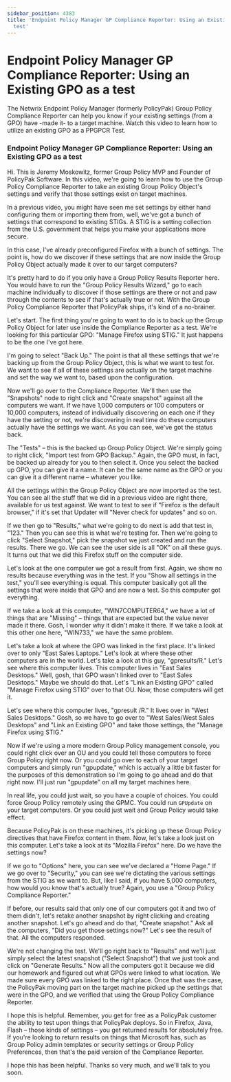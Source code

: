 ```yaml
---
sidebar_position: 4383
title: 'Endpoint Policy Manager GP Compliance Reporter: Using an Existing GPO as a
  test'
---
```


# Endpoint Policy Manager GP Compliance Reporter: Using an Existing GPO as a test

The Netwrix Endpoint Policy Manager (formerly PolicyPak) Group Policy Compliance Reporter can help you know if your existing settings (from a GPO) have -made it- to a target machine. Watch this video to learn how to utilize an existing GPO as a PPGPCR Test.

### Endpoint Policy Manager GP Compliance Reporter: Using an Existing GPO as a test

Hi. This is Jeremy Moskowitz, former Group Policy MVP and Founder of PolicyPak Software. In this video, we're going to learn how to use the Group Policy Compliance Reporter to take an existing Group Policy Object's settings and verify that those settings exist on target machines.

In a previous video, you might have seen me set settings by either hand configuring them or importing them from, well, we've got a bunch of settings that correspond to existing STIGs. A STIG is a setting collection from the U.S. government that helps you make your applications more secure.

In this case, I've already preconfigured Firefox with a bunch of settings. The point is, how do we discover if these settings that are now inside the Group Policy Object actually made it over to our target computers?

It's pretty hard to do if you only have a Group Policy Results Reporter here. You would have to run the "Group Policy Results Wizard," go to each machine individually to discover if those settings are there or not and paw through the contents to see if that's actually true or not. With the Group Policy Compliance Reporter that PolicyPak ships, it's kind of a no-brainer.

Let's start. The first thing you're going to want to do is to back up the Group Policy Object for later use inside the Compliance Reporter as a test. We're looking for this particular GPO: "Manage Firefox using STIG." It just happens to be the one I've got here.

I'm going to select "Back Up." The point is that all these settings that we're backing up from the Group Policy Object, this is what we want to test for. We want to see if all of these settings are actually on the target machine and set the way we want to, based upon the configuration.

Now we'll go over to the Compliance Reporter. We'll then use the "Snapshots" node to right click and "Create snapshot" against all the computers we want. If we have 1,000 computers or 100 computers or 10,000 computers, instead of individually discovering on each one if they have the setting or not, we're discovering in real time do these computers actually have the settings we want. As you can see, we've got the status back.

The "Tests" – this is the backed up Group Policy Object. We're simply going to right click, "Import test from GPO Backup." Again, the GPO must, in fact, be backed up already for you to then select it. Once you select the backed up GPO, you can give it a name. It can be the same name as the GPO or you can give it a different name – whatever you like.

All the settings within the Group Policy Object are now imported as the test. You can see all the stuff that we did in a previous video are right there, available for us test against. We want to test to see if "Firefox is the default browser," if it's set that Updater will "Never check for updates" and so on.

If we then go to "Results," what we're going to do next is add that test in, "123." Then you can see this is what we're testing for. Then we're going to click "Select Snapshot," pick the snapshot we just created and run the results. There we go. We can see the user side is all "OK" on all these guys. It turns out that we did this Firefox stuff on the computer side.

Let's look at the one computer we got a result from first. Again, we show no results because everything was in the test. If you "Show all settings in the test," you'll see everything is equal. This computer basically got all the settings that were inside that GPO and are now a test. So this computer got everything.

If we take a look at this computer, "WIN7COMPUTER64," we have a lot of things that are "Missing" – things that are expected but the value never made it there. Gosh, I wonder why it didn't make it there. If we take a look at this other one here, "WIN733," we have the same problem.

Let's take a look at where the GPO was linked in the first place. It's linked over to only "East Sales Laptops." Let's look at where these other computers are in the world. Let's take a look at this guy, "gpresults/R." Let's see where this computer lives. This computer lives in "East Sales Desktops." Well, gosh, that GPO wasn't linked over to "East Sales Desktops." Maybe we should do that. Let's "Link an Existing GPO" called "Manage Firefox using STIG" over to that OU. Now, those computers will get it.

Let's see where this computer lives, "gpresult /R." It lives over in "West Sales Desktops." Gosh, so we have to go over to "West Sales/West Sales Desktops" and "Link an Existing GPO" and take those settings, the "Manage Firefox using STIG."

Now if we're using a more modern Group Policy management console, you could right click over an OU and you could tell those computers to force Group Policy right now. Or you could go over to each of your target computers and simply run "gpupdate," which is actually a little bit faster for the purposes of this demonstration so I'm going to go ahead and do that right now. I'll just run "gpupdate" on all my target machines here.

In real life, you could just wait, so you have a couple of choices. You could force Group Policy remotely using the GPMC. You could run `GPUpdate` on your target computers. Or you could just wait and Group Policy would take effect.

Because PolicyPak is on these machines, it's picking up these Group Policy directives that have Firefox content in them. Now, let's take a look just on this computer. Let's take a look at its "Mozilla Firefox" here. Do we have the settings now?

If we go to "Options" here, you can see we've declared a "Home Page." If we go over to "Security," you can see we're dictating the various settings from the STIG as we want to. But, like I said, if you have 5,000 computers, how would you know that's actually true? Again, you use a "Group Policy Compliance Reporter."

If before, our results said that only one of our computers got it and two of them didn't, let's retake another snapshot by right clicking and creating another snapshot. Let's go ahead and do that, "Create snapshot." Ask all the computers, "Did you get those settings now?" Let's see the result of that. All the computers responded.

We're not changing the test. We'll go right back to "Results" and we'll just simply select the latest snapshot ("Select Snapshot") that we just took and click on "Generate Results." Now all the computers got it because we did our homework and figured out what GPOs were linked to what location. We made sure every GPO was linked to the right place. Once that was the case, the PolicyPak moving part on the target machine picked up the settings that were in the GPO, and we verified that using the Group Policy Compliance Reporter.

I hope this is helpful. Remember, you get for free as a PolicyPak customer the ability to test upon things that PolicyPak deploys. So in Firefox, Java, Flash – those kinds of settings – you get returned results for absolutely free. If you're looking to return results on things that Microsoft has, such as Group Policy admin templates or security settings or Group Policy Preferences, then that's the paid version of the Compliance Reporter.

I hope this has been helpful. Thanks so very much, and we'll talk to you soon.